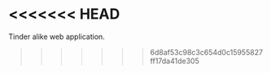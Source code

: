 <<<<<<< HEAD
=======
Tinder alike web application.
>>>>>>> 6d8af53c98c3c654d0c15955827ff17da41de305
